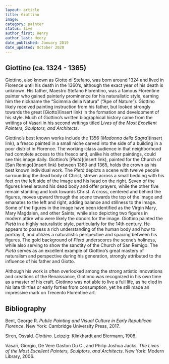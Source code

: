 ```yaml
---
layout: article
title: Giottino
image:
category: painter
status: live
author_first: Henry
author_last: Heery 
date_published: January 2019
date_updated: October 2020
---
```



## Giottino (ca. 1324 - 1365)

Giottino, also known as Giotto di Stefano, was born around 1324 and lived in Florence until his death in the 1360’s, although the exact year of his death is unknown. His father, Maestro Stefano Florentino, was a famous Florentine painter who gained painterly prominence for his naturalistic style, earning him the nickname the “Scimmia della Natura” (“Ape of Nature”). Giottino likely received painting instruction from his father, but looked strongly towards the great [Giotto](insert link) in the formation and development of his style. Much of Giottino’s written biographical history came from the writings of Vasari in his second writings titled *Lives of the Most Excellent Painters, Sculptors, and Architects*.

<!-- more -->

Giottino’s best known works include the 1356 [*Madonna della Sagra*](insert link), a fresco painted in a small niche carved into the side of a building in a poor district in Florence. The working-class audience in that neighborhood had complete access to this fresco and, unlike his other paintings, could see this image daily. Giottino’s [*Pietà*](insert link), painted for the Church of [San Remigo](insert link) between 1360 and 1365, holds the crown as his best known individual work. The *Pietà* depicts a scene with twelve people surrounding the dead body of Christ, strewn across a small bedding with his feet on the left side of the image and his head on the right. Seven of the figures kneel around his dead body and offer prayers, while the other five remain standing and look towards Christ. A cross, centered and behind the figures, moves upward through the scene towards the top of the image and emanates to the left and right, adding balance and stillness to the image. Some of the figures in the image have been identified as the Virgin Mary, Mary Magdalen, and other Saints, while also depicting two figures in modern attire who were likely the donors for the image. Giottino painted the *Pietà* in a highly naturalistic style, particularly for the 14th century. He appears to possess a rich understanding of the human body and how to portray it, and utilizes a naturalistic perspective and spacing between his figures. The gold background of *Pietà* underscores the scene’s holiness, while also serving to show the sanctity of the Church of San Remigo. The *Pietà* serves as an excellent example of Giottino’s great mastery of naturalism and perspective during his generation, strongly attributed to the influence of his father and Giotto.

Although his work is often overlooked among the strong artistic innovations and creations of the Renaissance, Giotinno was recognized in his own time as a master of his craft. Giotinno was not able to live a full life, as he died in his late thirties or early forties from consumption, yet he still made an impressive mark on Trecento Florentine art. 

## Bibliography 

Bent, George R. *Public Painting and Visual Culture in Early Republican Florence*. New York:  Cambridge University Press, 2017.

Siren, Osvald. *Giottino*. Leipzig: Klinkhardt and Biermann, 1908.

Vasari, Giorgio, De Vere Gaston Du C., and Philip Joshua Jacks. *The Lives of the Most Excellent Painters, Sculptors, and Architects*. New York: Modern Library, 2006.
